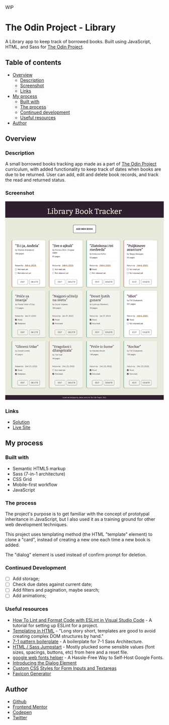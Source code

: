 WIP

# The Odin Project - Library

A Library app to keep track of borrowed books. Built using JavaScript, HTML, and Sass for [The Odin Project](https://www.theodinproject.com).

## Table of contents

- [Overview](#overview)
  - [Description](#description)
  - [Screenshot](#screenshot)
  - [Links](#links)
- [My process](#my-process)
  - [Built with](#built-with)
  - [The process](#the-process)
  - [Continued development](#continued-development)
  - [Useful resources](#useful-resources)
- [Author](#author)

## Overview

### Description

A small borrowed books tracking app made as a part of [The Odin Project](https://www.theodinproject.com) curriculum, with added functionality to keep track of dates when books are due to be returned. User can add, edit and delete book records, and track the read and returned status.

### Screenshot

![](screenshot.png)

### Links

- [Solution](https://github.com/je-jo/library)
- [Live Site](https://je-jo.github.io/library/)

## My process

### Built with

- Semantic HTML5 markup
- Sass (7-in-1 architecture)
- CSS Grid
- Mobile-first workflow
- JavaScript

### The process

The project's purpose is to get familiar with the concept of prototypal inheritance in JavaScript, but I also used it as a training ground for other web development techniques.

This project uses templating method (the HTML "template" element) to clone a "card", instead of creating a new one each time a new book is added. 

The "dialog" element is used instead of confirm prompt for deletion.

### Continued Development

- [ ] Add storage;
- [ ] Check due dates against current date;
- [ ] Add filters and pagination, maybe search;
- [ ] Add animations;

### Useful resources

- [How To Lint and Format Code with ESLint in Visual Studio Code](https://www.digitalocean.com/community/tutorials/linting-and-formatting-with-eslint-in-vs-code) - A tutorial for setting up ESLint for a project.
- [Templating in HTML](https://kittygiraudel.com/2022/09/30/templating-in-html/) - "Long story short, templates are good to avoid creating complex DOM structures by hand."
- [7-1 pattern boilerplate](https://github.com/KittyGiraudel/sass-boilerplate/tree/master/stylesheets) - A boilerplate for 7-1 Sass Architecture.
- [HTML / Sass Jumpstart]() - Mostly plucked some sensible values (font sizes, spacings, buttons, etc) from here and a reset file.
- [google web fonts helper](https://gwfh.mranftl.com/fonts) - A Hassle-Free Way to Self-Host Google Fonts.
- [Introducing the Dialog Element](https://webkit.org/blog/12209/introducing-the-dialog-element/)
- [Custom CSS Styles for Form Inputs and Textareas](https://moderncss.dev/custom-css-styles-for-form-inputs-and-textareas/)
- [Favicon Generator](https://favicon.io/favicon-generator/)

## Author

- [Github](https://github.com/je-jo)
- [Frontend Mentor](https://www.frontendmentor.io/profile/je-jo)
- [Codepen](https://codepen.io/je-jo)
- [Twitter](https://twitter.com/jelena_jo_)
